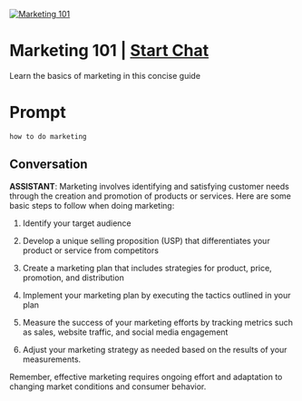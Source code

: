 
[![Marketing 101](https://flow-prompt-covers.s3.us-west-1.amazonaws.com/icon/minimalist/mini_4.png)](https://gptcall.net/chat.html?data=%7B%22contact%22%3A%7B%22id%22%3A%22NSibQ9rLBWX2Kh2xy_6_b%22%2C%22flow%22%3Atrue%7D%7D)
# Marketing 101 | [Start Chat](https://gptcall.net/chat.html?data=%7B%22contact%22%3A%7B%22id%22%3A%22NSibQ9rLBWX2Kh2xy_6_b%22%2C%22flow%22%3Atrue%7D%7D)
Learn the basics of marketing in this concise guide

# Prompt

```
how to do marketing
```

## Conversation

**ASSISTANT**: Marketing involves identifying and satisfying customer needs through the creation and promotion of products or services. Here are some basic steps to follow when doing marketing:



1. Identify your target audience

2. Develop a unique selling proposition (USP) that differentiates your product or service from competitors

3. Create a marketing plan that includes strategies for product, price, promotion, and distribution

4. Implement your marketing plan by executing the tactics outlined in your plan

5. Measure the success of your marketing efforts by tracking metrics such as sales, website traffic, and social media engagement

6. Adjust your marketing strategy as needed based on the results of your measurements.



Remember, effective marketing requires ongoing effort and adaptation to changing market conditions and consumer behavior.


